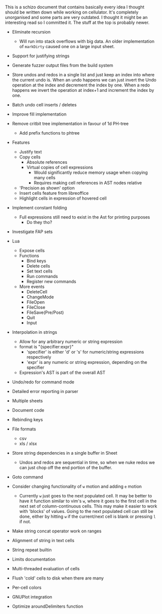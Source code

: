 This is a schizo document that contains basically every idea I thought should be written down while
working on cellulator. It's completely unorganised and some parts are very outdated. I thought it
might be an interesting read so I committed it. The stuff at the top is probably newer.

- Eliminate recursion
  - Will run into stack overflows with big data. An older implementation of `markDirty` caused
    one on a large input sheet.
- Support for justifying strings
- Generate fuzzer output files from the build system
- Store undos and redos in a single list and just keep an index into where the current undo is.
  When an undo happens we can just invert the Undo operation at the index and decrement the index
  by one. When a redo happens we invert the operation at index+1 and increment the index by one.

- Batch undo cell inserts / deletes
- Improve fill implementation
- Remove critbit tree implementation in favour of 1d PH-tree
  - Add prefix functions to phtree

- Features
  - Justify text
  - Copy cells
    - Absolute references
    - Virtual copies of cell expressions
      - Would significantly reduce memory usage when copying many cells
      - Requires making cell references in AST nodes relative
  - 'Precision as shown' option
  - Insert cells feature from libreoffice
  - Highlight cells in expression of hovered cell

- Implement constant folding
  - Full expressions still need to exist in the Ast for printing purposes
    - Do they tho?
- Investigate FAP sets

- Lua
  - Expose cells
  - Functions
    - Bind keys
    - Delete cells
    - Set text cells
    - Run commands
    - Register new commands
  - More events
    - DeleteCell
    - ChangeMode
    - FileOpen
    - FileClose
    - FileSave(Pre/Post)
    - Quit
    - Input

- Interpolation in strings
  - Allow for any arbitrary numeric or string expression
  - format is "{specifier:expr}"
    - 'specifier' is either 'd' or 's' for numeric/string expressions respectively
    - 'expr' is any numeric or string expression, depending on the specifier
  - Expression's AST is part of the overall AST
- Undo/redo for command mode
- Detailed error reporting in parser

- Multiple sheets
- Document code
- Rebinding keys

- File formats
  - csv
  - xls / xlsx

- Store string dependencies in a single buffer in Sheet
  - Undos and redos are sequential in time, so when we nuke redos we can just chop off the end
    portion of the buffer.
- Goto command
- Consider changing functionality of `w` motion and adding `e` motion
  - Currently `w` just goes to the next populated cell. It may be better to have it function
    similar to vim's `w`, where it goes to the first cell in the next set of column-continuous cells.
    This may make it easier to work with 'blocks' of values.
    Going to the next populated cell can still be done, either by hitting `w` if the current/next cell
    is blank or pressing `l` if not.
- Make string concat operator work on ranges
- Alignment of string in text cells
- String repeat builtin

- Limits documentation
- Multi-threaded evaluation of cells
- Flush 'cold' cells to disk when there are many
- Per-cell colors
- GNUPlot integration

- Optimize aroundDelimiters function
